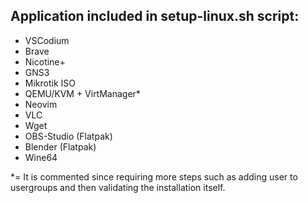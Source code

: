 ## Application included in setup-linux.sh script:
- VSCodium
- Brave
- Nicotine+
- GNS3
- Mikrotik ISO
- QEMU/KVM + VirtManager*
- Neovim
- VLC
- Wget
- OBS-Studio (Flatpak)
- Blender (Flatpak)
- Wine64

*= It is commented since requiring more steps such as adding user to usergroups and then validating the installation itself.
